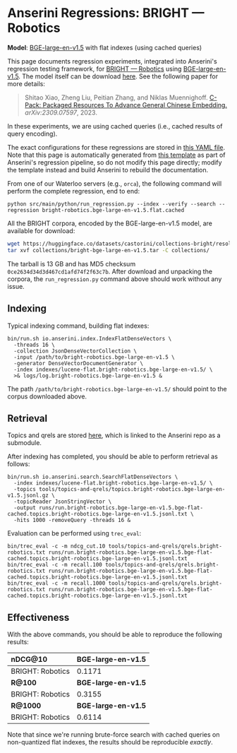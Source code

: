 # Anserini Regressions: BRIGHT &mdash; Robotics

**Model**: [BGE-large-en-v1.5](https://huggingface.co/BAAI/bge-large-en-v1.5) with flat indexes (using cached queries)

This page documents regression experiments, integrated into Anserini's regression testing framework, for [BRIGHT &mdash; Robotics](https://brightbenchmark.github.io/) using [BGE-large-en-v1.5](https://huggingface.co/BAAI/bge-large-en-v1.5).
The model itself can be download [here](https://huggingface.co/BAAI/bge-large-en-v1.5).
See the following paper for more details:

> Shitao Xiao, Zheng Liu, Peitian Zhang, and Niklas Muennighoff. [C-Pack: Packaged Resources To Advance General Chinese Embedding.](https://arxiv.org/abs/2309.07597) _arXiv:2309.07597_, 2023.

In these experiments, we are using cached queries (i.e., cached results of query encoding).

The exact configurations for these regressions are stored in [this YAML file](../../src/main/resources/regression/bright-robotics.bge-large-en-v1.5.flat.cached.yaml).
Note that this page is automatically generated from [this template](../../src/main/resources/docgen/templates/bright-robotics.bge-large-en-v1.5.flat.cached.template) as part of Anserini's regression pipeline, so do not modify this page directly; modify the template instead and build Anserini to rebuild the documentation.

From one of our Waterloo servers (e.g., `orca`), the following command will perform the complete regression, end to end:

```
python src/main/python/run_regression.py --index --verify --search --regression bright-robotics.bge-large-en-v1.5.flat.cached
```

All the BRIGHT corpora, encoded by the BGE-large-en-v1.5 model, are available for download:

```bash
wget https://huggingface.co/datasets/castorini/collections-bright/resolve/main/bright-bge-large-en-v1.5.tar -P collections/
tar xvf collections/bright-bge-large-en-v1.5.tar -C collections/
```

The tarball is 13 GB and has MD5 checksum `0ce2634d34d3d467cd1afd74f2f63c7b`.
After download and unpacking the corpora, the `run_regression.py` command above should work without any issue.

## Indexing

Typical indexing command, building flat indexes:

```
bin/run.sh io.anserini.index.IndexFlatDenseVectors \
  -threads 16 \
  -collection JsonDenseVectorCollection \
  -input /path/to/bright-robotics.bge-large-en-v1.5 \
  -generator DenseVectorDocumentGenerator \
  -index indexes/lucene-flat.bright-robotics.bge-large-en-v1.5/ \
  >& logs/log.bright-robotics.bge-large-en-v1.5 &
```

The path `/path/to/bright-robotics.bge-large-en-v1.5/` should point to the corpus downloaded above.

## Retrieval

Topics and qrels are stored [here](https://github.com/castorini/anserini-tools/tree/master/topics-and-qrels), which is linked to the Anserini repo as a submodule.

After indexing has completed, you should be able to perform retrieval as follows:

```
bin/run.sh io.anserini.search.SearchFlatDenseVectors \
  -index indexes/lucene-flat.bright-robotics.bge-large-en-v1.5/ \
  -topics tools/topics-and-qrels/topics.bright-robotics.bge-large-en-v1.5.jsonl.gz \
  -topicReader JsonStringVector \
  -output runs/run.bright-robotics.bge-large-en-v1.5.bge-flat-cached.topics.bright-robotics.bge-large-en-v1.5.jsonl.txt \
  -hits 1000 -removeQuery -threads 16 &
```

Evaluation can be performed using `trec_eval`:

```
bin/trec_eval -c -m ndcg_cut.10 tools/topics-and-qrels/qrels.bright-robotics.txt runs/run.bright-robotics.bge-large-en-v1.5.bge-flat-cached.topics.bright-robotics.bge-large-en-v1.5.jsonl.txt
bin/trec_eval -c -m recall.100 tools/topics-and-qrels/qrels.bright-robotics.txt runs/run.bright-robotics.bge-large-en-v1.5.bge-flat-cached.topics.bright-robotics.bge-large-en-v1.5.jsonl.txt
bin/trec_eval -c -m recall.1000 tools/topics-and-qrels/qrels.bright-robotics.txt runs/run.bright-robotics.bge-large-en-v1.5.bge-flat-cached.topics.bright-robotics.bge-large-en-v1.5.jsonl.txt
```

## Effectiveness

With the above commands, you should be able to reproduce the following results:

| **nDCG@10**                                                                                                  | **BGE-large-en-v1.5**|
|:-------------------------------------------------------------------------------------------------------------|-----------|
| BRIGHT: Robotics                                                                                             | 0.1171    |
| **R@100**                                                                                                    | **BGE-large-en-v1.5**|
| BRIGHT: Robotics                                                                                             | 0.3155    |
| **R@1000**                                                                                                   | **BGE-large-en-v1.5**|
| BRIGHT: Robotics                                                                                             | 0.6114    |

Note that since we're running brute-force search with cached queries on non-quantized flat indexes, the results should be reproducible _exactly_.
